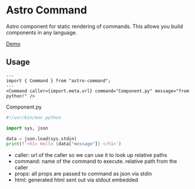 # Astro Command

Astro component for static rendering of commands. This allows you build components in any language.

[Demo](https://github.com/trashhalo/astro-command/blob/main/src/components/Demo.astro)

## Usage

```astro
---
import { Command } from "astro-command";
---
<Command caller={import.meta.url} command="Component.py" message="from python!" />
```
Component.py
```python
#!/usr/bin/env python 

import sys, json

data = json.load(sys.stdin)
print(f'<h1> Hello {data["message"]} </h1>')
```

* caller: url of the caller so we can use it to look up relative paths
* command: name of the command to execute. relative path from the caller
* props: all props are passed to command as json via stdin
* html: generated html sent out via stdout embedded

